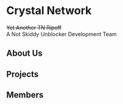 # Crystal Network
~~Yet Another TN Ripoff~~\
A Not Skiddy Unblocker Development Team

## About Us

## Projects

## Members
